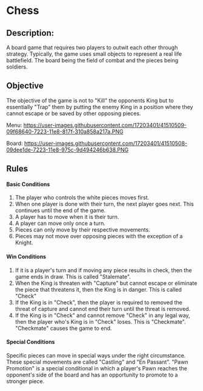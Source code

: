 # Chess
## Description:
A board game that requires two players to outwit each other through strategy. 
Typically, the game uses small objects to represent a real life battlefield.
The board being the field of combat and the pieces being soldiers.

## Objective
The objective of the game is not to "Kill" the opponents King but to essentially "Trap" them by
putting the enemy King in a position where they cannot escape or be saved by other opposing pieces.

Menu: https://user-images.githubusercontent.com/17203401/41510509-09f68640-7223-11e8-817f-310a858a217a.PNG

Board: https://user-images.githubusercontent.com/17203401/41510508-09dee1de-7223-11e8-975c-9d494246b638.PNG

## Rules
#### Basic Conditions
1. The player who controls the white pieces moves first.
2. When one player is done with their turn, the next player goes next. This continues until the end of the game.
3. A player has to move when it is their turn.
4. A player can move only once a turn.
5. Pieces can only move by their respective movements.
6. Pieces may not move over opposing pieces with the exception of a Knight.

#### Win Conditions
1. If it is a player's turn and if moving any piece results in check, then the game ends in draw. This is called "Stalemate".
2. When the King is threaten with "Capture" but cannot escape or eliminate the piece that threatens it, then the King is in danger.
This is called "Check"
3. If the King is in "Check", then the player is required to removed the threat of capture and cannot end 
their turn until the threat is removed.
4. If the King is in "Check" and cannot remove "Check" in any legal way, then the player who's King is in "Check" loses.
This is "Checkmate". "Checkmate" causes the game to end.

#### Special Conditions
Specific pieces can move in special ways under the right circumstance. These special movements are called "Castling" and "En Passant".
"Pawn Promotion" is a special conditional in which a player's Pawn reaches the opponent's 
side of the board and has an opportunity to promote to a stronger piece.
